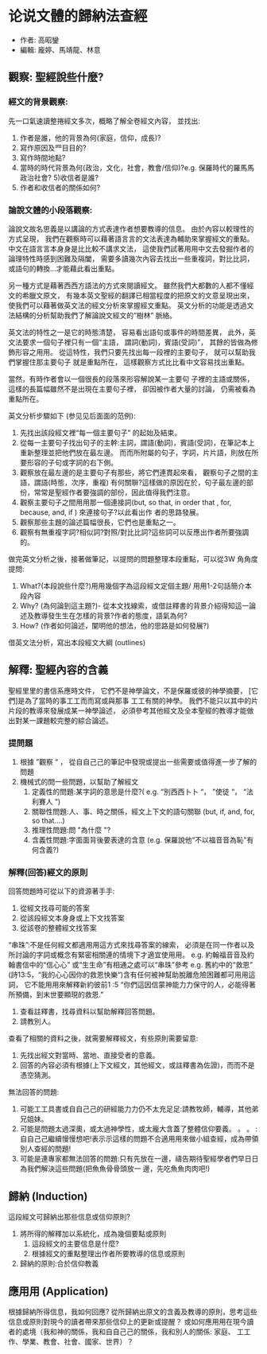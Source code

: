 # 论说⽂體的歸納法查經

- 作者: 高昭鑾
- 編輯: 龐婷、馬靖龍、林意

## 觀察: 聖經說些什麼?

### 經⽂的背景觀察:

先⼀⼝氣速讀整捲經⽂多次，概略了解全卷經⽂內容， 並找出:

1. 作者是誰，他的背景為何(家庭，信仰，成⾧)?
1. 寫作原因及⺫⽬目的?
1. 寫作時間地點?
1. 當時的時代背景為何(政治，⽂化，社會，教會/信仰)?e.g. 保羅時代的羅⾺馬政治社會? 5)收信者是誰?
1. 作者和收信者的關係如何?

### 論說⽂體的⼩段落觀察:

論說⽂故名思義是以講論的⽅式表達作者想要教導的信息。
由於內容以較理性的⽅式呈現，
我們在觀察時可以藉著語⾔言的⽂法表達為輔助來掌握經⽂的重點。
中⽂在語⾔言本⾝身是⽐比較不講求⽂法，
這使我們試著⽤用中⽂去發掘作者的論理特性時感到困難及隔闔，
需要多讀幾次內容去找出⼀些重複詞，對⽐比詞，或語句的轉換...才能藉此看出重點。

另⼀種⽅式是藉著⻄西⽅語法的⽅式來閱讀經⽂。
雖然我們⼤都數的⼈都不懂經⽂的希臘⽂原⽂，
有幾本英⽂聖經的翻譯已相當程度的把原⽂的⽂意呈現出來，
使我們可以藉著做英⽂法的經⽂分析來掌握經⽂重點。
英⽂分析的功能是透過⽂法結構的分析幫助我們了解論說⽂經⽂的“樹林” 脈絡。

英⽂法的特性之⼀是它的時態清楚，
容易看出語句或事件的時間差異，
此外，英⽂法要求⼀個句⼦裡只有⼀個“主語，
謂詞(動詞)，賓語(受詞)”， 其餘的皆做為修飾形容之⽤用。
從這特性，我們只要先找出每⼀段裡的主要句⼦，
就可以幫助我們掌握住那主要句⼦ 就是重點所在，
這樣觀察⽅式⽐比看中⽂容易找出重點。

當然，有時作者會以⼀個很⾧的段落來形容解說某⼀主要句 ⼦裡的主語或關係，
這樣的⾧篇幅雖然不是出現在主要句⼦裡，
卻因被作者⼤量的討論，
仍需被看為重點所在。

英⽂分析步驟如下 (参⻅见后⾯面的范例):

1. 先找出該段經⽂裡“每⼀個主要句⼦” 的起始及結束。
1. 從每⼀主要句⼦找出句⼦的主幹:主詞，謂語(動詞)，賓語(受詞)，在筆記本上重新整理並把他們放在最左邊。 ⽽而所附屬的句⼦，字詞，⽚片語，則放在所要形容的⼦句或字詞的右下側。
1. 觀察放在最左邊的是主要句⼦有那些，將它們連貫起來看， 觀察句⼦之間的主語，謂語(時態，次序，重複) 有何關聨?這樣做的原因在於，句⼦最左邊的部份，常常是聖經作者要強調的部份，因此值得我們注意。
1. 觀察主要句⼦之間⽤用那⼀個連接詞(but, so that, in order that , for, because, and, if ) 來連接句⼦?以此看出作 者的思路發展。
1. 觀察那些主題的論述篇幅很⾧，它們也是重點之⼀。
1. 觀察有無重複字詞?相似詞?對照/對⽐比詞?這些詞可以反應出作者所要強調的。

做完英⽂分析之後，接著做筆記，以提問的問題整理本段重點，可以從3W ⾓角度提問:

1. What?(本段說些什麼?)⽤用幾個字為這段經⽂定個主題/ ⽤用1-2句話簡介本段內容
1. Why? (為何論到這主題?)- 從本⽂找線索，或借註釋書的背景介紹得知這⼀論述及教導發⽣生在怎樣的背景?作者的態度，語氣為何?
1. How? (作者如何論述，闡明他的想法，他的思路是如何發展?)

借英⽂法分析，寫出本段經⽂⼤綱 (outlines)

## 解釋: 聖經內容的含義

聖經⾥里的書信系應時⽂件，
它們不是神學論⽂，不是保羅或彼的神學摘要，
[它們]是為了當時的事⼯工⽽而寫或與那事 ⼯工有關的神學。
我們不能只以其中的⽚片段的教導來發展成某⼀神學論述，
必須參考其他經⽂及全本聖經的教導才能做出對某⼀課題較完整的綜合論述。

### 提問題

1. 根據 ”觀察 “ ， 從⾃自⼰己的筆記中發現或提出⼀些需要或值得進⼀步了解的問題
1. 機械式的問⼀些問題，以幫助了解經⽂
	1. 定義性的問題:某字詞的意思是什麼?( e.g. “別⻄西⼘卜 “， ”使徒 “， “法利賽⼈ ”)
	1. 關聯性問題:⼈、事、時之關係，經⽂上下⽂的語句關聯 (but, if, and, for, so that....)
	1. 推理性問題:問 "為什麼 "?
	1. 含義性問題:字⾯面背後要表達的含意 (e.g. 保羅說他“不以福⾳音為恥”有何含義?)

### 解釋(回答)經⽂的原則

回答問題時可從以下的資源著⼿手:

1. 從經⽂找尋可能的答案
2. 從該段經⽂本⾝身或上下⽂找答案
3. 從該卷的整體經⽂找答案

“串珠”:不是任何經⽂都適⽤用這⽅式來找尋答案的線索，
必須是在同⼀作者以及所討論的字詞或概念有緊密相關連的情境下才適宜使⽤用。
e.g. 約翰福⾳音及約翰書信中的“信⼼心” 或“⽣生命”有相通之處可以“串珠”參考
e.g. 舊約中的“救恩” (詩13:5，“我的⼼心因你的救恩快樂“)含有任何被神幫助脫離危險困難都可⽤用這詞，
它不能⽤用來解釋新約彼前1 :5 “你們這因信蒙神能⼒力保守的⼈，必能得著所預備，到末世要顯現的救恩.”

1. 查看註釋書，找尋資料以幫助解釋回答問題。
1. 請教別⼈。

查看了相關的資料之後，就需要解釋經⽂，有些原則需要留意:

1. 先找出經⽂對當時、當地、直接受者的意義。
1. 回答的內容必須有根據(上下⽂經⽂，其他經⽂，或註釋書為佐證)，⽽而不是憑空猜測。

無法回答的問題:

1. 可能⼯工具書或⾃自⼰己的研經能⼒力仍不太充⾜足:請教牧師，輔導，其他弟兄姐妹。
1. 可能是問題太過深奧，或太過神學性，或太龐⼤含蓋了整體信仰要義。 。 。 :⾃自⼰己繼續慢慢想吧!表⽰示這樣的問題不合適⽤用來做⼩組查經，成為帶領別⼈查經的問題!
1. 可能是連專家都無法回答的問題:只有先放在⼀邊，禱告期待聖經學者們早⽇日為我們解決這些問題(把⿂魚⾻骨頭放⼀
邊，先吃⿂魚⾁肉吧!)


## 歸納 (Induction)

這段經⽂可歸納出那些信息或信仰原則?

1. 將所得的解釋加以系統化，成為幾個要點或原則
	1. 這段經⽂的主要信息是什麼?
	1. 根據經⽂的重點整理出作者所要教導的信息或原則
1. 歸納的原則:合於信仰教義

## 應⽤用 (Application)

根據歸納所得信息，我如何回應?
從所歸納出原⽂的含義及教導的原則，思考這些信息或原則對現今的讀者帶來那些信仰上的更新或提醒？
或如何應⽤用在現今讀者的處境（我和神的關係，我和⾃自⼰己的關係，我和別⼈的關係: 家庭、 ⼯工 作、學業、教會、社會、國家、世界）？
